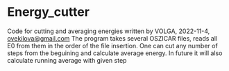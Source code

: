 # Energy_cutter
Code for cutting and averaging energies
written by VOLGA, 2022-11-4, ovekilova@gmail.com
The program takes several OSZICAR files, reads all E0 from them in the order
of the file insertion. One can cut any number of steps from the beguining and
calculate average energy. In future it will also calculate running average with given step
